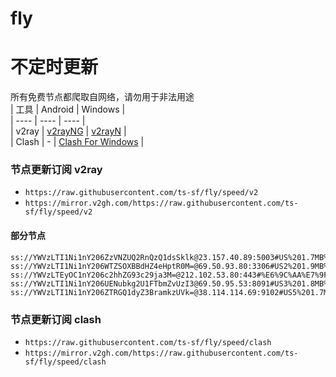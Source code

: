 # fly
# 不定时更新
所有免费节点都爬取自网络，请勿用于非法用途  
|  工具  | Android  | Windows  |  
|  ----  | ----   | ----  |  
| v2ray  | [v2rayNG](https://github.com/2dust/v2rayNG/releases) | [v2rayN](https://github.com/2dust/v2rayN/releases) |  
| Clash  | - | [Clash For Windows](https://github.com/2dust/clashN/releases) | 
  
### 节点更新订阅  v2ray
- `https://raw.githubusercontent.com/ts-sf/fly/speed/v2`  
- `https://mirror.v2gh.com/https://raw.githubusercontent.com/ts-sf/fly/speed/v2`  

#### 部分节点  
``` 
ss://YWVzLTI1Ni1nY206ZzVNZUQ2RnQzQ1dsSklk@23.157.40.89:5003#US%201.7MB%2Fs
ss://YWVzLTI1Ni1nY206WTZSOXBBdHZ4eHptR0M=@69.50.93.80:3306#US2%201.9MB%2Fs
ss://YWVzLTEyOC1nY206c2hhZG93c29ja3M=@212.102.53.80:443#%E6%9C%AA%E7%9F%A57%202.8MB%2Fs
ss://YWVzLTI1Ni1nY206UENubkg2U1FTbmZvUzI3@69.50.95.53:8091#US3%201.8MB%2Fs
ss://YWVzLTI1Ni1nY206ZTRGQ1dyZ3BramkzUVk=@38.114.114.69:9102#US5%201.7MB%2Fs
```
### 节点更新订阅  clash
- `https://raw.githubusercontent.com/ts-sf/fly/speed/clash`  
- `https://mirror.v2gh.com/https://raw.githubusercontent.com/ts-sf/fly/speed/clash`  


